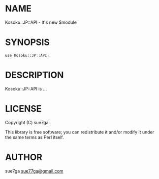 # NAME

Kosoku::JP::API - It's new $module

# SYNOPSIS

    use Kosoku::JP::API;

# DESCRIPTION

Kosoku::JP::API is ...

# LICENSE

Copyright (C) sue7ga.

This library is free software; you can redistribute it and/or modify
it under the same terms as Perl itself.

# AUTHOR

sue7ga <sue77ga@gmail.com>
